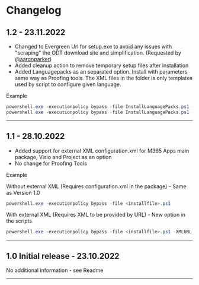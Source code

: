 # Changelog

## 1.2 - 23.11.2022

* Changed to Evergreen Url for setup.exe to avoid any issues with "scraping" the ODT download site and simplification. (Requested by [@aaronparker](https://github.com/aaronparker))
* Added cleanup action to remove temporary setup files after installation
* Added Languagepacks as an separated option. Install with parameters same way as Proofing tools. The XML files in the folder is only templates used by script to configure given language.

Example

```PowerShell
powershell.exe -executionpolicy bypass -file InstallLanguagePacks.ps1 -LanguageID nb-no -Action Install
powershell.exe -executionpolicy bypass -file InstallLanguagePacks.ps1 -LanguageID nb-no -Action Uninstall
```

***

## 1.1 - 28.10.2022

* Added support for external XML configuration.xml for M365 Apps main package, Visio and Project as an option
* No change for Proofing Tools

Example

Without external XML (Requires configuration.xml in the package) - Same as Version 1.0

```PowerShell
powershell.exe -executionpolicy bypass -file <installfile>.ps1
```

With external XML (Requires XML to be provided by URL)  - New option in the scripts

```PowerShell
powershell.exe -executionpolicy bypass -file <installfile>.ps1 -XMLURL "https://mydomain.com/xmlfile.xml"
```

***

## 1.0 Initial release - 23.10.2022

No additional information - see Readme

***
